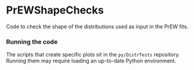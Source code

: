 # PrEWShapeChecks

Code to check the shape of the distributions used as input in the PrEW fits.

### Running the code

The scripts that create specific plots sit in the `py/DistrTests` repository.
Running them may require loading an up-to-date Python environment.